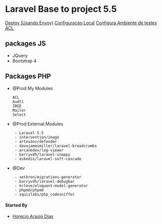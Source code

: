 # Laravel Base to project 5.5

[Deploy (Usando Envoy)](./docs/deploy.md)
[Configuração Local](./docs/local_config.md)
[Configura Ambiente de testes](./docs/tests.md)
[ACL](./docs/acl.md)

 ## packages JS
  - JQuery
  - Bootstrap 4

 ## Packages PHP

 - @Prod My Modules
    ````
    ACL
    Audti
    IBGE
    Mailer
    Select
    ````

 - @Prod External Modules
    ````
     - Laravel 5.5
     - intervention/image
     - artesaos/defender
     - davejamesmiller/laravel-breadcrumbs
     - arcanedev/log-viewer
     - barryvdh/laravel-snappy
     - askedio/laravel-soft-cascade
    ````

 - @Dev
    ````
     - xethron/migrations-generator
     - barryvdh/laravel-debugbar
     - krlove/eloquent-model-generator
     - phpmd/phpmd
     - squizlabs/php_codesniffer
    ````

 #### Started By
 
 - [Horecio Araújo Dias](https://www.linkedin.com/in/horecio/)